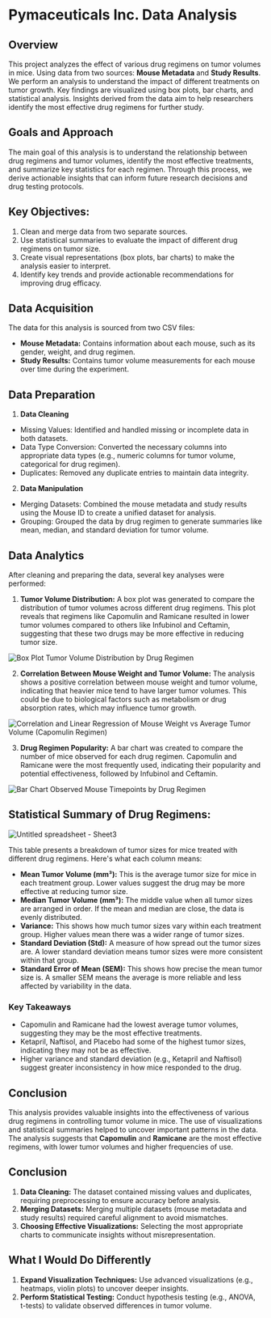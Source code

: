 # Pymaceuticals Inc. Data Analysis

## Overview
This project analyzes the effect of various drug regimens on tumor volumes in mice. Using data from two sources: **Mouse Metadata** and **Study Results**. We perform an analysis to understand the impact of different treatments on tumor growth. Key findings are visualized using box plots, bar charts, and statistical analysis. Insights derived from the data aim to help researchers identify the most effective drug regimens for further study.

## Goals and Approach
The main goal of this analysis is to understand the relationship between drug regimens and tumor volumes, identify the most effective treatments, and summarize key statistics for each regimen. Through this process, we derive actionable insights that can inform future research decisions and drug testing protocols.

## Key Objectives:
1. Clean and merge data from two separate sources.
2. Use statistical summaries to evaluate the impact of different drug regimens on tumor size.
3. Create visual representations (box plots, bar charts) to make the analysis easier to interpret.
4. Identify key trends and provide actionable recommendations for improving drug efficacy.

## Data Acquisition
The data for this analysis is sourced from two CSV files:
* **Mouse Metadata:** Contains information about each mouse, such as its gender, weight, and drug regimen.
* **Study Results:** Contains tumor volume measurements for each mouse over time during the experiment.

## Data Preparation
1. **Data Cleaning**
* Missing Values: Identified and handled missing or incomplete data in both datasets.
* Data Type Conversion: Converted the necessary columns into appropriate data types (e.g., numeric columns for tumor volume, categorical for drug regimen).
* Duplicates: Removed any duplicate entries to maintain data integrity.
2. **Data Manipulation**
* Merging Datasets: Combined the mouse metadata and study results using the Mouse ID to create a unified dataset for analysis.
* Grouping: Grouped the data by drug regimen to generate summaries like mean, median, and standard deviation for tumor volume.
  
## Data Analytics
After cleaning and preparing the data, several key analyses were performed:
1. **Tumor Volume Distribution:** A box plot was generated to compare the distribution of tumor volumes across different drug regimens. This plot reveals that regimens like Capomulin and Ramicane resulted in lower tumor volumes compared to others like Infubinol and Ceftamin, suggesting that these two drugs may be more effective in reducing tumor size.

![Box Plot Tumor Volume Distribution by Drug Regimen](https://github.com/user-attachments/assets/10ecfad9-913c-483d-ac41-0df533b61db5)

2. **Correlation Between Mouse Weight and Tumor Volume:** The analysis shows a positive correlation between mouse weight and tumor volume, indicating that heavier mice tend to have larger tumor volumes. This could be due to biological factors such as metabolism or drug absorption rates, which may influence tumor growth.

![Correlation and Linear Regression of Mouse Weight vs  Average Tumor Volume (Capomulin Regimen)](https://github.com/user-attachments/assets/e1774d1a-e3ad-43ac-b36e-19be8f80247b)

3. **Drug Regimen Popularity:** A bar chart was created to compare the number of mice observed for each drug regimen. Capomulin and Ramicane were the most frequently used, indicating their popularity and potential effectiveness, followed by Infubinol and Ceftamin.

![Bar Chart Observed Mouse Timepoints by Drug Regimen](https://github.com/user-attachments/assets/6057038e-133a-476c-abc4-97ebb01adda5)

## Statistical Summary of Drug Regimens:

![Untitled spreadsheet - Sheet3](https://github.com/user-attachments/assets/33fef1be-7716-49b8-ac3e-12c6d868a4c3)

This table presents a breakdown of tumor sizes for mice treated with different drug regimens. Here's what each column means:
* **Mean Tumor Volume (mm³):** This is the average tumor size for mice in each treatment group. Lower values suggest the drug may be more effective at reducing tumor size.
* **Median Tumor Volume (mm³):** The middle value when all tumor sizes are arranged in order. If the mean and median are close, the data is evenly distributed.
* **Variance:** This shows how much tumor sizes vary within each treatment group. Higher values mean there was a wider range of tumor sizes.
* **Standard Deviation (Std):** A measure of how spread out the tumor sizes are. A lower standard deviation means tumor sizes were more consistent within that group.
* **Standard Error of Mean (SEM):** This shows how precise the mean tumor size is. A smaller SEM means the average is more reliable and less affected by variability in the data.
### Key Takeaways
* Capomulin and Ramicane had the lowest average tumor volumes, suggesting they may be the most effective treatments.
* Ketapril, Naftisol, and Placebo had some of the highest tumor sizes, indicating they may not be as effective.
* Higher variance and standard deviation (e.g., Ketapril and Naftisol) suggest greater inconsistency in how mice responded to the drug.

## Conclusion
This analysis provides valuable insights into the effectiveness of various drug regimens in controlling tumor volume in mice. The use of visualizations and statistical summaries helped to uncover important patterns in the data. The analysis suggests that **Capomulin** and **Ramicane** are the most effective regimens, with lower tumor volumes and higher frequencies of use.

## Conclusion
1. **Data Cleaning:** The dataset contained missing values and duplicates, requiring preprocessing to ensure accuracy before analysis.
2. **Merging Datasets:** Merging multiple datasets (mouse metadata and study results) required careful alignment to avoid mismatches.
3. **Choosing Effective Visualizations:** Selecting the most appropriate charts to communicate insights without misrepresentation.

## What I Would Do Differently
1. **Expand Visualization Techniques:** Use advanced visualizations (e.g., heatmaps, violin plots) to uncover deeper insights.
2. **Perform Statistical Testing:** Conduct hypothesis testing (e.g., ANOVA, t-tests) to validate observed differences in tumor volume.



